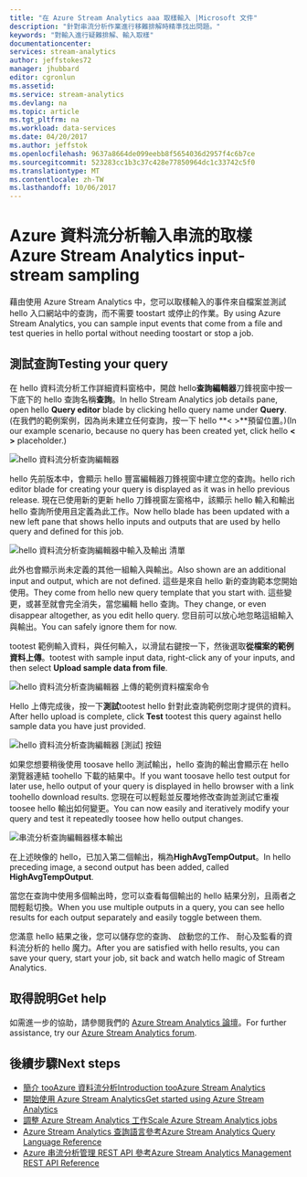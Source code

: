 ```yaml
---
title: "在 Azure Stream Analytics aaa 取樣輸入 |Microsoft 文件"
description: "針對串流分析作業進行移難排解時精準找出問題。"
keywords: "對輸入進行疑難排解、輸入取樣"
documentationcenter: 
services: stream-analytics
author: jeffstokes72
manager: jhubbard
editor: cgronlun
ms.assetid: 
ms.service: stream-analytics
ms.devlang: na
ms.topic: article
ms.tgt_pltfrm: na
ms.workload: data-services
ms.date: 04/20/2017
ms.author: jeffstok
ms.openlocfilehash: 9637a8664de099eebb8f5654036d2957f4c6b7ce
ms.sourcegitcommit: 523283cc1b3c37c428e77850964dc1c33742c5f0
ms.translationtype: MT
ms.contentlocale: zh-TW
ms.lasthandoff: 10/06/2017
---
```

# <a name="azure-stream-analytics-input-stream-sampling"></a><span data-ttu-id="24f78-104">Azure 資料流分析輸入串流的取樣</span><span class="sxs-lookup"><span data-stu-id="24f78-104">Azure Stream Analytics input-stream sampling</span></span>

<span data-ttu-id="24f78-105">藉由使用 Azure Stream Analytics 中，您可以取樣輸入的事件來自檔案並測試 hello 入口網站中的查詢，而不需要 toostart 或停止的作業。</span><span class="sxs-lookup"><span data-stu-id="24f78-105">By using Azure Stream Analytics, you can sample input events that come from a file and test queries in hello portal without needing toostart or stop a job.</span></span>

## <a name="testing-your-query"></a><span data-ttu-id="24f78-106">測試查詢</span><span class="sxs-lookup"><span data-stu-id="24f78-106">Testing your query</span></span>

<span data-ttu-id="24f78-107">在 hello 資料流分析工作詳細資料窗格中，開啟 hello**查詢編輯器**刀鋒視窗中按一下底下的 hello 查詢名稱**查詢**。</span><span class="sxs-lookup"><span data-stu-id="24f78-107">In hello Stream Analytics job details pane, open hello **Query editor** blade by clicking hello query name under **Query**.</span></span> <span data-ttu-id="24f78-108">(在我們的範例案例，因為尚未建立任何查詢，按一下 hello **< >**預留位置。)</span><span class="sxs-lookup"><span data-stu-id="24f78-108">(In our example scenario, because no query has been created yet, click hello **< >** placeholder.)</span></span>

![hello 資料流分析查詢編輯器](media/stream-analytics-sample-data-input/stream-analytics-query-editor.png)

<span data-ttu-id="24f78-110">hello 先前版本中，會顯示 hello 豐富編輯器刀鋒視窗中建立您的查詢。</span><span class="sxs-lookup"><span data-stu-id="24f78-110">hello rich editor blade for creating your query is displayed as it was in hello previous release.</span></span> <span data-ttu-id="24f78-111">現在已使用新的更新 hello 刀鋒視窗左窗格中，該顯示 hello 輸入和輸出 hello 查詢所使用且定義為此工作。</span><span class="sxs-lookup"><span data-stu-id="24f78-111">Now hello blade has been updated with a new left pane that shows hello inputs and outputs that are used by hello query and defined for this job.</span></span>

![hello 資料流分析查詢編輯器中輸入及輸出 清單](media/stream-analytics-sample-data-input/stream-analytics-query-editor-highlight.png)

<span data-ttu-id="24f78-113">此外也會顯示尚未定義的其他一組輸入與輸出。</span><span class="sxs-lookup"><span data-stu-id="24f78-113">Also shown are an additional input and output, which are not defined.</span></span> <span data-ttu-id="24f78-114">這些是來自 hello 新的查詢範本您開始使用。</span><span class="sxs-lookup"><span data-stu-id="24f78-114">They come from hello new query template that you start with.</span></span> <span data-ttu-id="24f78-115">這些變更，或甚至就會完全消失，當您編輯 hello 查詢。</span><span class="sxs-lookup"><span data-stu-id="24f78-115">They change, or even disappear altogether, as you edit hello query.</span></span> <span data-ttu-id="24f78-116">您目前可以放心地忽略這組輸入與輸出。</span><span class="sxs-lookup"><span data-stu-id="24f78-116">You can safely ignore them for now.</span></span>

<span data-ttu-id="24f78-117">tootest 範例輸入資料，與任何輸入，以滑鼠右鍵按一下，然後選取**從檔案的範例資料上傳**。</span><span class="sxs-lookup"><span data-stu-id="24f78-117">tootest with sample input data, right-click any of your inputs, and then select **Upload sample data from file**.</span></span>

![hello 資料流分析查詢編輯器 上傳的範例資料檔案命令](media/stream-analytics-sample-data-input/stream-analytics-query-editor-upload.png)

<span data-ttu-id="24f78-119">Hello 上傳完成後，按一下**測試**tootest hello 針對此查詢範例您剛才提供的資料。</span><span class="sxs-lookup"><span data-stu-id="24f78-119">After hello upload is complete, click **Test** tootest this query against hello sample data you have just provided.</span></span>

![hello 資料流分析查詢編輯器 [測試] 按鈕](media/stream-analytics-sample-data-input/stream-analytics-query-editor-test.png)

<span data-ttu-id="24f78-121">如果您想要稍後使用 toosave hello 測試輸出，hello 查詢的輸出會顯示在 hello 瀏覽器連結 toohello 下載的結果中。</span><span class="sxs-lookup"><span data-stu-id="24f78-121">If you want toosave hello test output for later use, hello output of your query is displayed in hello browser with a link toohello download results.</span></span> <span data-ttu-id="24f78-122">您現在可以輕鬆並反覆地修改查詢並測試它重複 toosee hello 輸出如何變更。</span><span class="sxs-lookup"><span data-stu-id="24f78-122">You can now easily and iteratively modify your query and test it repeatedly toosee how hello output changes.</span></span>

![串流分析查詢編輯器樣本輸出](media/stream-analytics-sample-data-input/stream-analytics-query-editor-samples-output.png)

<span data-ttu-id="24f78-124">在上述映像的 hello，已加入第二個輸出，稱為**HighAvgTempOutput**。</span><span class="sxs-lookup"><span data-stu-id="24f78-124">In hello preceding image, a second output has been added, called **HighAvgTempOutput**.</span></span>

<span data-ttu-id="24f78-125">當您在查詢中使用多個輸出時，您可以查看每個輸出的 hello 結果分別，且兩者之間輕鬆切換。</span><span class="sxs-lookup"><span data-stu-id="24f78-125">When you use multiple outputs in a query, you can see hello results for each output separately and easily toggle between them.</span></span>

<span data-ttu-id="24f78-126">您滿意 hello 結果之後，您可以儲存您的查詢、 啟動您的工作、 耐心及監看的資料流分析的 hello 魔力。</span><span class="sxs-lookup"><span data-stu-id="24f78-126">After you are satisfied with hello results, you can save your query, start your job, sit back and watch hello magic of Stream Analytics.</span></span>

## <a name="get-help"></a><span data-ttu-id="24f78-127">取得說明</span><span class="sxs-lookup"><span data-stu-id="24f78-127">Get help</span></span>

<span data-ttu-id="24f78-128">如需進一步的協助，請參閱我們的 [Azure Stream Analytics 論壇](https://social.msdn.microsoft.com/Forums/en-US/home?forum=AzureStreamAnalytics)。</span><span class="sxs-lookup"><span data-stu-id="24f78-128">For further assistance, try our [Azure Stream Analytics forum](https://social.msdn.microsoft.com/Forums/en-US/home?forum=AzureStreamAnalytics).</span></span>

## <a name="next-steps"></a><span data-ttu-id="24f78-129">後續步驟</span><span class="sxs-lookup"><span data-stu-id="24f78-129">Next steps</span></span>
* [<span data-ttu-id="24f78-130">簡介 tooAzure 資料流分析</span><span class="sxs-lookup"><span data-stu-id="24f78-130">Introduction tooAzure Stream Analytics</span></span>](stream-analytics-introduction.md)
* [<span data-ttu-id="24f78-131">開始使用 Azure Stream Analytics</span><span class="sxs-lookup"><span data-stu-id="24f78-131">Get started using Azure Stream Analytics</span></span>](stream-analytics-real-time-fraud-detection.md)
* [<span data-ttu-id="24f78-132">調整 Azure Stream Analytics 工作</span><span class="sxs-lookup"><span data-stu-id="24f78-132">Scale Azure Stream Analytics jobs</span></span>](stream-analytics-scale-jobs.md)
* [<span data-ttu-id="24f78-133">Azure Stream Analytics 查詢語言參考</span><span class="sxs-lookup"><span data-stu-id="24f78-133">Azure Stream Analytics Query Language Reference</span></span>](https://msdn.microsoft.com/library/azure/dn834998.aspx)
* [<span data-ttu-id="24f78-134">Azure 串流分析管理 REST API 參考</span><span class="sxs-lookup"><span data-stu-id="24f78-134">Azure Stream Analytics Management REST API Reference</span></span>](https://msdn.microsoft.com/library/azure/dn835031.aspx)
